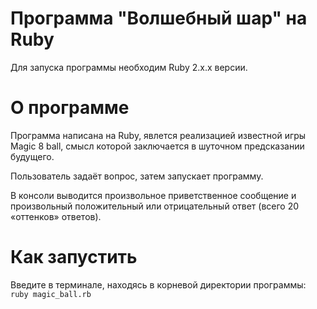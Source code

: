 # Программа "Волшебный шар" на Ruby

Для запуска программы необходим Ruby 2.x.x версии.

# О программе
Программа написана на Ruby, явлется реализацией известной игры Magic 8 ball, смысл которой заключается в шуточном предсказании будущего.

Пользователь задаёт вопрос, затем запускает программу.

В консоли выводится произвольное приветственное сообщение и произвольный положительный или отрицательный ответ (всего 20 «оттенков» ответов).

# Как запустить
Введите в терминале, находясь в корневой директории программы: `ruby magic_ball.rb`
